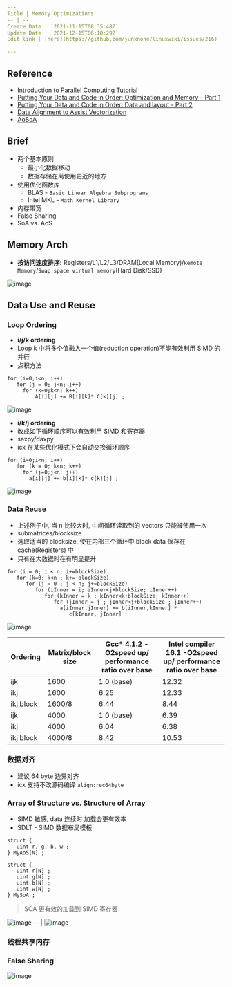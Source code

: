 ```yaml
---
Title | Memory Optimizations
-- | --
Create Date | `2021-11-15T08:35:48Z`
Update Date | `2021-12-15T06:10:29Z`
Edit link | [here](https://github.com/junxnone/linuxwiki/issues/216)

---
```

## Reference

- [Introduction to Parallel Computing Tutorial](https://hpc.llnl.gov/training/tutorials/introduction-parallel-computing-tutorial)
- [Putting Your Data and Code in Order: Optimization and Memory – Part 1](https://www.intel.com/content/www/us/en/developer/articles/technical/putting-your-data-and-code-in-order-optimization-and-memory-part-1.html)
- [Putting Your Data and Code in Order: Data and layout - Part 2](https://www.intel.com/content/www/us/en/developer/articles/training/putting-your-data-and-code-in-order-data-and-layout-part-2.html)
- [Data Alignment to Assist Vectorization](https://www.intel.com/content/www/us/en/developer/articles/technical/data-alignment-to-assist-vectorization.html)
- [AoSoA](https://github.com/ECP-copa/Cabana/wiki/AoSoA)

## Brief
- 两个基本原则
  - 最小化数据移动
  - 数据存储在离使用更近的地方
- 使用优化函数库 
  - BLAS - `Basic Linear Algebra Subprograms`
  - Intel MKL - `Math Kernel Library`
- 内存带宽
- False Sharing
- SoA vs. AoS

## Memory Arch
- **按访问速度排序:** Registers/L1/L2/L3/DRAM(Local Memory)/`Remote Memory`/`Swap space virtual memory`(Hard Disk/SSD)


![image](https://user-images.githubusercontent.com/2216970/141748602-3281ed57-a8ba-4fa6-9b75-9f29a307cb81.png)


## Data Use and Reuse

### Loop Ordering

- **i/j/k ordering**
- Loop k 中将多个值融入一个值(reduction operation)不能有效利用 SIMD 的并行
- 点积方法

```
for (i=0;i<n; i++) 
   for (j = 0; j<n; j++) 
     for (k=0;k<n; k++) 
         A[i][j] += B[i][k]* C[k][j] ;  
```

![image](https://user-images.githubusercontent.com/2216970/141824321-c26b058c-1dd1-41f4-9933-8d9111667898.png)

- **i/k/j ordering**
- 改成如下循环顺序可以有效利用 SIMD 和寄存器
- saxpy/daxpy
- icx 在某些优化模式下会自动交换循环顺序

```
for (i=0;i<n; i++)
   for (k = 0; k<n; k++)
     for (j=0;j<n; j++)
       a[i][j] += b[i][k]* c[k][j] ;
```

![image](https://user-images.githubusercontent.com/2216970/141824461-394bfd15-1839-454e-aebe-ca11b3fec18b.png)

### Data Reuse

- 上述例子中, 当 n 比较大时, 中间循环读取到的 vectors 只能被使用一次
- submatrices/blocksize
- 选取适当的 blocksize, 使在内部三个循环中  block data 保存在 cache(Registers) 中
- 只有在大数据时在有明显提升

```
for (i = 0; i < n; i+=blockSize)
   for (k=0; k<n ; k+= blockSize)   
      for (j = 0 ; j < n; j+=blockSize)      
         for (iInner = i; iInner<j+blockSize; iInner++)     
            for (kInner = k ; kInner<k+blockSize; kInner++)
               for (jInner = j ; jInner<j+blockSize ; jInner++)
                 a[iInner,jInner] += b[iInner,kInner] *
                    c[kInner, jInner]
```

![image](https://user-images.githubusercontent.com/2216970/141827719-06279fff-e0e3-4fa6-a68c-bc9557b7f6c4.png)



Ordering | Matrix/block size | Gcc* 4.1.2 -O2speed up/ performance ratio over base | Intel compiler 16.1 -O2speed up/ performance ratio over base
-- | -- | -- | --
ijk | 1600 | 1.0 (base) | 12.32
ikj | 1600 | 6.25 | 12.33
ikj block | 1600/8 | 6.44 | 8.44
ijk | 4000 | 1.0 (base) | 6.39
ikj | 4000 | 6.04 | 6.38
ikj block | 4000/8 | 8.42 | 10.53



### 数据对齐
- 建议 64 byte 边界对齐
- icx 支持不改源码编译 `align:rec64byte`

### Array of Structure vs. Structure of Array

- SIMD 敏感, data 连续时 加载会更有效率
- SDLT - SIMD 数据布局模板


```
struct {
   uint r, g, b, w ; 
} MyAoS[N] ;
```

```
struct {
   uint r[N] ;
   uint g[N] ;
   uint b[N] ;
   uint w[N] ;
} MySoA ;
```
> SOA 更有效的加载到 SIMD 寄存器

![image](https://user-images.githubusercontent.com/2216970/146131857-2542a36c-1178-40db-a752-327ad01829bc.png)
-- | 
![image](https://user-images.githubusercontent.com/2216970/146131330-67bb74e1-7a41-4beb-8195-5fbef76d9aca.png)


### 线程共享内存

### False Sharing

![image](https://user-images.githubusercontent.com/2216970/146132953-0c21c3c2-18c1-4041-a452-0ed3f7c148a3.png)

